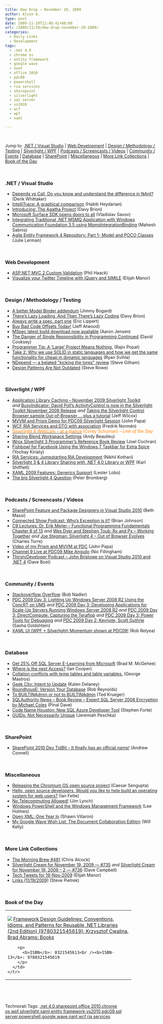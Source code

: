 ```yaml
---
title: Dew Drop – November 20, 2009
author: Alvin A.
type: post
date: 2009-11-20T12:48:41+00:00
url: /2009/11/20/dew-drop-november-20-2009/
categories:
  - Daily Links
  - Development
tags:
  - .net 4.0
  - chrome os
  - entity framework
  - google wave
  - nant
  - office 2010
  - pdc09
  - powershell
  - ria services
  - sharepoint
  - silverlight
  - sql server
  - vs2010
  - wcf
  - wpf
  - xaml

---
```

&#160;

Jump to: [.NET / Visual Studio][1] | [Web Development][2] | [Design / Methodology / Testing][3] | [Silverlight / WPF][4] | [Podcasts / Screencasts / Videos][5] | [Community / Events][6] | [Database][7] | [SharePoint][8] | [Miscellaneous][9] | [More Link Collections][10] | [Book of the Day][11] 

&#160;

### <a name="dotnet"></a>.NET / Visual Studio

  * [Depends vs Call, Do you know and understand the difference in NAnt?][12] (Derik Whittaker)
  * [IntelliTrace: A graphical comparison][13] (Habib Heydarian)
  * [Introducing: The Agatha Project][14] (Davy Brion)
  * [Microsoft Surface SDK opens doors to all][15] (Vladislav Savov)
  * [Integrating Traditional .NET MSMQ Application with Windows Communication Foundation 3.5 using MsmqIntegrationBinding][16] (Mahesh Sabnis)
  * [Agile Entity Framework 4 Repository: Part 1- Model and POCO Classes][17] (Julie Lerman)

&#160;

### <a name="web"></a>Web Development

  * [ASP.NET MVC 2 Custom Validation][18] (Phil Haack)
  * [Visualize your Twitter Timeline with jQuery and SIMILE][19] (Elijah Manor)

&#160;

### <a name="design"></a>Design / Methodology / Testing

  * [A better Model Binder addendum][20] (Jimmy Bogard)
  * [There’s Lazy Loading, And Then There’s Lazy Coding][21] (Davy Brion)
  * [Always write a spec, part one][22] (Eric Lippert)
  * [Buy Bad Code Offsets Today!][23] (Jeff Atwood)
  * [MSpec latest build download now available][24] (Aaron Jensen)
  * [The Danger of Single Responsibility in Programming Continued][25] (David Cooksey)
  * [Programmer Tip: A &#8216;Large&#8217; Project Means Nothing.][26] (Rajiv Popat)
  * [Take 2: Why we use SOLID in static languages and how we get the same functionality for cheap in dynamic languages][27] (Ryan Svihla)
  * [NDepend &#8212; a belated "kicking the tyres" review][28] (Steve Gilham)
  * [Design Patterns Are Not Outdated][29] (Steve Rowe)

&#160;

### <a name="silverlight"></a>Silverlight / WPF

  * [Application Library Caching – November 2009 Silverlight Toolkit][30] _and_&#160;[BusyIndicator: David Poll’s ActivityControl is now in the Silverlight Toolkit November 2009 Release][31] _and_&#160;[Taking the Silverlight Control Browser sample Out-of-Browser … plus a tutorial][32] (Jeff Wilcox)
  * [MVVM and Prism Demo for PDC09 Silverlight Session][33] (John Papa)
  * [WCF RIA Services and DTO with association][34] (Fredrik Normén)
  * [<font color="#ff8000">Silverlight 4 WebCam – at a glance</font>][35] <font color="#ff8000">(Corey Schuman)<em> – Link of the Day</em></font>
  * [Sharing Blend Workspace Settings][36] (Andy Beaulieu)
  * [Wrox Silverlight 3 Programmer’s Reference Book Review][37] (Joel Cochran)
  * [Fishbowl for Facebook Using the Windows 7 Taskbar for Extra Spice][38] (Yochay Kiriaty)
  * [RIA Services: Jumpstarting RIA Development][39] (Nikhil Kothari)
  * [Silverlight 3 & 4 Library Sharing with .NET 4.0 Library or WPF][40] (Karl Shifflett)
  * [XAML 2009 Features: Generics Support][41] (Lester Lobo)
  * [The big Silverlight 4 Question][42] (Peter Bromberg)

&#160;

### <a name="podcasts"></a>Podcasts / Screencasts / Videos

  * [SharePoint Feature and Package Designers in Visual Studio 2010][43] (Beth Massi)
  * [Connected Show Podcast: Who&#8217;s Exception is it?][44] (Brian Johnson)
  * [C9 Lectures: Dr. Erik Meijer &#8211; Functional Programming Fundamentals Chapter 8 of 13][45] _and_&#160;[Wes Dyer and Stephen Toub: Rx and Px &#8211; Working Together][46] _and_&#160;[Joe Stegman: Silverlight 4 &#8211; Out of Browser Evolves][47] (Charles Torre)
  * [Video of my Prism and MVVM at PDC][48] (John Papa)
  * [Channel 9 Live at PDC09 Mike Anguilo][49] (Nic Fillingham)
  * [ThirstyDeveloper Podcast &#8211; John Bristowe on Visual Studio 2010 and .NET 4][50] (Dave Bost)

&#160;

### <a name="events"></a>Community / Events

  * [Stackoverflow Overflow][51] (Bob Nadler)
  * [PDC 2009 Day 3: Lighting Up Windows Server 2008 R2 Using the ConcRT on UMS][52] _and_&#160;[PDC 2009 Day 3: Developing Applications for Scale-Up Servers Running Windows Server 2008 R2][53] _and_&#160;[PDC 2009 Day 3: DirectCompute: Capturing the Teraflop][54] _and_&#160;[PDC 2009 Day 3: Power Tools for Debugging][55] _and_&#160;[PDC 2009 Day 2: Keynote, Scott Guthrie][56] (Sasha Goldshtein)
  * [XAML UI (WPF + Silverlight) Momentum shown at PDC09!][57] (Rob Relyea)

&#160;

### <a name="db"></a>Database

  * [Get 25% Off SQL Server E-Learning from Microsoft][58] (Brad M. McGehee)
  * [Where is the next Access?][59] (Ian Cooper)
  * [Collation conflicts with temp tables and table variables.][60] (George Mastros)
  * [Geek City: Intent to Update][61] (Kalen Delaney)
  * [RoundhousE: Version Your Database][62] (Rob Reynolds)
  * [To BUILTINAdmin or not to BUILTINAdmin][63] (Ted Krueger)
  * [SQLAuthority News – Book Review – Expert SQL Server 2008 Encryption by Michael Coles][64] (Pinal Dave)
  * [Code Name Houston: New SQL Azure Developer Tool][65] (Stephen Forte)
  * [GUIDs: Not Necessarily Unique][66] (Jeremiah Peschka)

&#160;

### <a name="sp"></a>SharePoint

  * [SharePoint 2010 Dev TidBit – It finally has an official name!][67] (Andrew Connell)

&#160;

### <a name="misc"></a>Miscellaneous

  * [Releasing the Chromium OS open source project][68] (Caesar Sengupta)
  * [Hello, open source developers. Would you like to help build an operating system for web users?][69] (Ian Fette)
  * [No Telecommuting Allowed!][70] (Jim Lynch)
  * [Windows PowerShell and the Windows Management Framework][71] (Lee Holmes)
  * [Open XML: One Year In][72] (Shawn Villaron)
  * [My Google Wave Wish List: The Document Collaboration Edition][73] (Will Kelly)

&#160;

### <a name="links"></a>More Link Collections

  * [The Morning Brew #481][74] (Chris Alcock)
  * [Silverlight Cream for November 19, 2009 &#8212; #735][75] _and_&#160;[Silverlight Cream for November 19, 2009 &#8211; 2 &#8212; #736][76] (Dave Campbell)
  * [Tech Tweets for 19-Nov-2009][77] (Elijah Manor)
  * [Links (11/19/2009)][78] (Steve Pietrek)

&#160;

### <a name="book"></a>Book of the Day

<div style="padding-bottom: 0px; margin: 0px; padding-left: 0px; padding-right: 0px; display: inline; float: none; padding-top: 0px" id="scid:7dc1bd33-94bd-46fd-a20b-0131235bcd47:e865396c-77b4-4886-b7bb-a748df4436e9" class="wlWriterSmartContent">
  <table cellspacing="0" cellpadding="2" width="400" border="0" unselectable="on">
    <tr>
      <td valign="top" width="400">
        <p>
          <a title="Framework Design Guidelines: Conventions, Idioms, and Patterns for Reusable .NET Libraries (2nd Edition) (9780321545619): Krzysztof Cwalina, Brad Abrams: Books" href="http://www.amazon.com/exec/obidos/ASIN/0321545613/alvinashcraft-20"><img data-recalc-dims="1" decoding="async" src="https://i0.wp.com/images.amazon.com/images/P/0321545613.01.MZZZZZZZ.jpg?w=660" border="0" align="left" style="float:left" />Framework Design Guidelines: Conventions, Idioms, and Patterns for Reusable .NET Libraries (2nd Edition) (9780321545619): Krzysztof Cwalina, Brad Abrams: Books</a>
        </p>
        
        <p>
          <b>ISBN</b>: 0321545613<br /><b>ISBN-13</b>: 9780321545619
        </p>
      </td>
    </tr>
  </table>
</div>

&#160;

<div style="padding-bottom: 0px; margin: 0px; padding-left: 0px; padding-right: 0px; display: inline; float: none; padding-top: 0px" id="scid:C16BAC14-9A3D-4c50-9394-FBFEF7A93539:6e6e73d2-76b6-4ce7-b431-eea033730b5f" class="wlWriterSmartContent">
  <!--dotnetkickit-->
</div>

&#160;

<div style="padding-bottom: 0px; margin: 0px; padding-left: 0px; padding-right: 0px; display: inline; float: none; padding-top: 0px" id="scid:0767317B-992E-4b12-91E0-4F059A8CECA8:484ad77b-2be6-464d-9469-288bc0d8eee3" class="wlWriterSmartContent">
  Technorati Tags: <a href="http://technorati.com/tags/.net+4.0" rel="tag">.net 4.0</a>,<a href="http://technorati.com/tags/sharepoint" rel="tag">sharepoint</a>,<a href="http://technorati.com/tags/office+2010" rel="tag">office 2010</a>,<a href="http://technorati.com/tags/chrome+os" rel="tag">chrome os</a>,<a href="http://technorati.com/tags/wpf" rel="tag">wpf</a>,<a href="http://technorati.com/tags/silverlight" rel="tag">silverlight</a>,<a href="http://technorati.com/tags/xaml" rel="tag">xaml</a>,<a href="http://technorati.com/tags/entity+framework" rel="tag">entity framework</a>,<a href="http://technorati.com/tags/vs2010" rel="tag">vs2010</a>,<a href="http://technorati.com/tags/pdc09" rel="tag">pdc09</a>,<a href="http://technorati.com/tags/sql+server" rel="tag">sql server</a>,<a href="http://technorati.com/tags/powershell" rel="tag">powershell</a>,<a href="http://technorati.com/tags/google+wave" rel="tag">google wave</a>,<a href="http://technorati.com/tags/nant" rel="tag">nant</a>,<a href="http://technorati.com/tags/wcf" rel="tag">wcf</a>,<a href="http://technorati.com/tags/ria+services" rel="tag">ria services</a>
</div>

<div class="wlWriterHeaderFooter" style="margin:0px; padding:0px 0px 0px 0px;">
  <p>
    <br /> </div>

 [1]: https://morningdew-bpc6g3a0fgaxdxcu.eastus2-01.azurewebsites.net/#dotnet
 [2]: https://morningdew-bpc6g3a0fgaxdxcu.eastus2-01.azurewebsites.net/#web
 [3]: https://morningdew-bpc6g3a0fgaxdxcu.eastus2-01.azurewebsites.net/#design
 [4]: https://morningdew-bpc6g3a0fgaxdxcu.eastus2-01.azurewebsites.net/#silverlight
 [5]: https://morningdew-bpc6g3a0fgaxdxcu.eastus2-01.azurewebsites.net/#podcasts
 [6]: https://morningdew-bpc6g3a0fgaxdxcu.eastus2-01.azurewebsites.net/#events
 [7]: https://morningdew-bpc6g3a0fgaxdxcu.eastus2-01.azurewebsites.net/#db
 [8]: https://morningdew-bpc6g3a0fgaxdxcu.eastus2-01.azurewebsites.net/#sp
 [9]: https://morningdew-bpc6g3a0fgaxdxcu.eastus2-01.azurewebsites.net/#misc
 [10]: https://morningdew-bpc6g3a0fgaxdxcu.eastus2-01.azurewebsites.net/#links
 [11]: https://morningdew-bpc6g3a0fgaxdxcu.eastus2-01.azurewebsites.net/#book
 [12]: http://feedproxy.google.com/~r/Devlicious/~3/6tasiXMpZxo/depends-vs-call-do-you-know-and-understand-the-difference-in-nant.aspx
 [13]: http://blogs.msdn.com/habibh/archive/2009/11/20/intellitrace-a-graphical-comparison.aspx
 [14]: http://feedproxy.google.com/~r/davybrion/~3/JS3cQ71GjYQ/
 [15]: http://www.engadget.com/2009/11/20/microsoft-surface-sdk-opens-doors-to-all/
 [16]: http://feedproxy.google.com/~r/netCurryRecentArticles/~3/KGC67-Y1DZU/ShowArticle.aspx
 [17]: http://thedatafarm.com/blog/data-access/agile-entity-framework-4-repository-part-1-model-and-poco-classes/
 [18]: http://haacked.com/archive/2009/11/19/aspnetmvc2-custom-validation.aspx
 [19]: http://elijahmanor.com/webdevdotnet/post.aspx?id=9e2dda49-258b-4232-b458-ceb7de4caa75
 [20]: http://feedproxy.google.com/~r/LosTechies/~3/bBS8Y_0VOmw/a-better-model-binder-addendum.aspx
 [21]: http://feedproxy.google.com/~r/davybrion/~3/7Bd1ZqhceJE/
 [22]: http://blogs.msdn.com/ericlippert/archive/2009/11/19/always-write-a-spec-part-one.aspx
 [23]: http://www.codinghorror.com/blog/archives/001312.html
 [24]: http://codebetter.com/blogs/aaron.jensen/archive/2009/11/19/mspec-latest-build-download-now-available.aspx
 [25]: http://www.thycotic.com/the-danger-of-single-responsibility-in-programming-continued
 [26]: http://www.thousandtyone.com/blog/ProgrammerTipALargeProjectMeansNothing.aspx
 [27]: http://feedproxy.google.com/~r/LosTechies/~3/zuC9rwFiges/take-2-why-we-use-solid-in-static-languages-and-how-we-get-the-same-functionality-for-cheap-in-dynamic-languages.aspx
 [28]: http://stevegilham.blogspot.com/2009/11/ndepend-belated-kicking-tyres-review.html
 [29]: http://blogs.msdn.com/steverowe/archive/2009/11/19/design-patterns-are-not-outdated.aspx
 [30]: http://www.jeff.wilcox.name/2009/11/app-library-caching-nov-2009/
 [31]: http://www.jeff.wilcox.name/2009/11/busy-indicator-control/
 [32]: http://www.jeff.wilcox.name/2009/11/out-of-browser-tutorial/
 [33]: http://feedproxy.google.com/~r/JohnPapa/~3/YpKGKpVWpvE/
 [34]: http://weblogs.asp.net/fredriknormen/archive/2009/11/20/wcf-ria-services-and-dto-with-association.aspx
 [35]: http://elegantcode.com/2009/11/20/silverlight-4-webcam-a-quick-glance/
 [36]: http://www.andybeaulieu.com/Default.aspx?tabid=67&EntryID=182
 [37]: http://www.developingfor.net/net/wrox-silverlight-3-programmers-reference-book-review.html
 [38]: http://windowsteamblog.com/blogs/developers/archive/2009/11/19/fishbowl-for-facebook-using-the-windows-7-taskbar-for-extra-spice.aspx
 [39]: http://www.nikhilk.net/RIA-Services-Jumpstarting-RIA-Development.aspx
 [40]: http://karlshifflett.wordpress.com/2009/11/19/silverlight-3-4-library-sharing-with-net-4-0-library-or-wpf/
 [41]: http://blogs.msdn.com/llobo/archive/2009/11/19/xaml-2009-features-generics-support.aspx
 [42]: http://feedproxy.google.com/~r/blogspot/lGrQ/~3/VWCOFzI_Vvg/big-silverlight-4-question.html
 [43]: http://channel9.msdn.com/posts/funkyonex/SharePoint-Feature-and-Package-Designers-in-Visual-Studio-2010/
 [44]: http://channel9.msdn.com/posts/dpeeast/Connected-Show-Podcast/
 [45]: http://channel9.msdn.com/shows/Going+Deep/C9-Lectures-Dr-Erik-Meijer-Functional-Programming-Fundamentals-Chapter-8-of-13/
 [46]: http://channel9.msdn.com/posts/Charles/Wes-Dyer-and-Stephen-Toub-Rx-and-Px-Working-Together/
 [47]: http://channel9.msdn.com/posts/Charles/Joe-Stegman-Silverlight-4-Out-of-Browser-Evolves/
 [48]: http://feedproxy.google.com/~r/JohnPapa/~3/opZNq5yPD2k/
 [49]: http://channel9.msdn.com/posts/NicFill/Channel-9-Live-at-PDC09-Mike-Anguilo/
 [50]: http://feedproxy.google.com/~r/ThirstyDeveloperPodcast/~3/kmy8o_GxWXA/JohnBristoweOnVisualStudio2010AndNET4.aspx
 [51]: http://rdn-consulting.com/blog/2009/11/19/stackoverflow-overflow/
 [52]: http://blogs.microsoft.co.il/blogs/sasha/archive/2009/11/19/pdc-2009-day-3-lighting-up-windows-server-2008-r2-using-the-concrt-on-ums.aspx
 [53]: http://blogs.microsoft.co.il/blogs/sasha/archive/2009/11/19/pdc-2009-day-3-developing-applications-for-scale-up-servers-running-windows-server-2008-r2.aspx
 [54]: http://blogs.microsoft.co.il/blogs/sasha/archive/2009/11/19/pdc-2009-day-3-directcompute-capturing-the-teraflop.aspx
 [55]: http://blogs.microsoft.co.il/blogs/sasha/archive/2009/11/20/pdc-2009-day-3-power-tools-for-debugging.aspx
 [56]: http://feeds.dzone.com/~r/zones/dotnet/~3/w4JW4GzJt3w/pdc-2009-day-2-keynote-scott
 [57]: http://blogs.windowsclient.net/rob_relyea/archive/2009/11/20/xaml-ui-wpf-silverlight-momentum-shown-at-pdc09.aspx
 [58]: http://www.sqlservercentral.com/blogs/aloha_dba/archive/2009/11/20/get-25_2500_-off-sql-server-e_2D00_learning-from-microsoft.aspx
 [59]: http://codebetter.com/blogs/ian_cooper/archive/2009/11/19/where-is-the-next-access.aspx
 [60]: http://blogs.lessthandot.com/index.php/DataMgmt/DBProgramming/collation-conflicts-with-temp-tables-and
 [61]: http://sqlblog.com/blogs/kalen_delaney/archive/2009/11/19/intent-to-update.aspx
 [62]: http://feedproxy.google.com/~r/robz/~3/VXQWrXmzUfY/roundhouse-version-your-database.aspx
 [63]: http://blogs.lessthandot.com/index.php/DataMgmt/DBAdmin/to-builtin-admin-or-not-to-builtin-admin
 [64]: http://blog.sqlauthority.com/2009/11/20/sqlauthority-news-book-review-expert-sql-server-2008-encryption-by-michael-coles/
 [65]: http://feedproxy.google.com/~r/StephenFortesBlog/~3/lqmWhu5zKeI/PermaLink,guid,2d611a7e-c3c8-4198-8be2-d569e8724cb9.aspx
 [66]: http://feedproxy.google.com/~r/facility9/~3/0u_Sod9dY68/guids-not-necessarily-unique
 [67]: http://feedproxy.google.com/~r/AndrewConnell/~3/y-Tj5VDJ1mQ/sharepoint-2010-dev-tidbit-ndash-it-finally-has-an-official.aspx
 [68]: http://feedproxy.google.com/~r/blogspot/MKuf/~3/te9N3JGfSc0/releasing-chromium-os-open-source.html
 [69]: http://blog.chromium.org/2009/11/hello-open-source-developers-would-you.html
 [70]: http://feedproxy.google.com/~r/ziffdavis/extremetech/~3/xdqpKypeh_w/0,2845,2356084,00.asp
 [71]: http://blogs.msdn.com/powershell/archive/2009/11/20/windows-powershell-and-the-windows-management-framework.aspx
 [72]: http://blogs.technet.com/office2010/archive/2009/11/19/open-xml-one-year-in.aspx
 [73]: http://feedproxy.google.com/~r/Webworkerdaily/~3/9bJ9Dlrtr0U/
 [74]: http://feedproxy.google.com/~r/ReflectivePerspective/~3/aVzSN9vD55Y/
 [75]: http://geekswithblogs.net/WynApseTechnicalMusings/archive/2009/11/19/136414.aspx
 [76]: http://geekswithblogs.net/WynApseTechnicalMusings/archive/2009/11/19/136430.aspx
 [77]: http://elijahmanor.com/webdevdotnet/post.aspx?id=5f42fc3f-f14f-45e7-b640-0f1155cd74e1
 [78]: http://spietrek.blogspot.com/2009/11/links-11192009.html